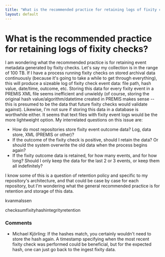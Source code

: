 ```yaml
---
title: "What is the recommended practice for retaining logs of fixity checks?"
layout: default
---
```

What is the recommended practice for retaining logs of fixity checks?
=====================
I am wondering what the recommended practice is for retaining event
metadata generated by fixity checks. Let's say my collection is in the
range of 100 TB. If I have a process running fixity checks on stored
archival data continuously (because it's going to take a while to get
through everything), this will produce a sizeable log of fixity check
event data: file path, hash value, date/time, outcome, etc. Storing this
data for every fixity event in a PREMIS XML file seems inefficient and
unwieldy (of course, storing the original hash value/algorithm/datetime
created in PREMIS makes sense -- this is presumed to be the data that
future fixity checks would validate against). Likewise, I'm not sure if
storing this data in a database is worthwhile either. It seems that text
files with fixity event logs would be the more lightweight option. My
interrelated questions on this issue are:

-   How do most repositories store fixity event outcome data? Log, data
    store, XML (PREMIS or other)?
-   If the outcome of the fixity check is positive, should I retain the
    data? Or should the system overwrite the old data when the process
    begins again?
-   If the fixity outcome data is retained, for how many events, and for
    how long? Should I only keep the data for the last 2 or 3 events, or
    keep them all indefinitely?

I know some of this is a question of retention policy and specific to my
repository's architecture, and that could be case by case for each
repository, but I'm wondering what the general recommended practice is
for retention and storage of this data.

kvanmalssen

<div class="tags"><span class="tag">checksum</span><span class="tag">fixity</span><span class="tag">hash</span><span class="tag">integrity</span><span class="tag">retention</span></div>

### Comments ###
* Michael Kjörling: If the hashes match, you certainly wouldn't need to store the hash
again. A timestamp specifying when the most recent fixity check was
performed could be beneficial, but for the expected hash, one can just
go back to the ingest fixity data.


